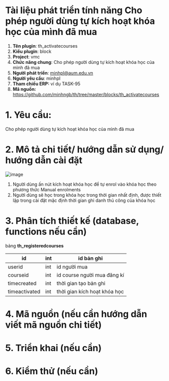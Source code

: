 # **Tài liệu phát triển tính năng Cho phép người dùng tự kích hoạt khóa học của mình đã mua**

1.  **Tên plugin**: th_activatecourses
2.  **Kiểu plugin**: block
3. **Project**:  vmc
4.  **Chức năng chung**: Cho phép người dùng tự kích hoạt khóa học của mình đã mua
5. **Người phát triển**: minhpl@aum.edu.vn
6. **Người yêu cầu**: minhpl
7. **Tham chiếu ERP:** ví dụ TASK-95
8. **Mã nguồn:**  https://github.com/minhngb/th/tree/master/blocks/th_activatecourses

# 1. Yêu cầu:
Cho phép người dùng tự kích hoạt khóa học của mình đã mua

# 2. Mô tả chi tiết/ hướng dẫn sử dụng/ hướng dẫn cài đặt
![image](https://user-images.githubusercontent.com/13426817/158002615-eb647798-86c9-4c0a-90c7-8e839707f94c.png)

 1. Người dùng ấn nút kích hoạt khóa học để tự enrol vào khóa học theo phương thức Manual enrolments
 2. Người dùng sẽ học trong khóa học trong thời gian nhất định, được thiết lập trong cài đặt mặc định thời gian ghi danh thủ công của khóa học
 
# 3. Phân tích thiết kế (database, functions nếu cần)
bảng **th_registeredcourses**

| id            | int | id bản ghi                   |
|---------------|-----|------------------------------|
| userid        | int | id người mua                 |
| courseid      | int | id course người mua đăng kí  |
| timecreated   | int | thời gian tạo bản ghi        |
| timeactivated | int | thời gian kích hoạt khóa học |

# 4. Mã nguồn (nếu cần hướng dẫn viết mã nguồn chi tiết)

# 5. Triển khai (nếu cần)

# 6. Kiểm thử (nếu cần)

